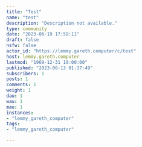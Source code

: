 ```yaml
---
title: "Test" 
name: "test"
description: "Description not available."
type: community
date: "2023-06-19 17:59:11"
draft: false
nsfw: false
actor_id: "https://lemmy.gareth.computer/c/test"
host: lemmy.gareth.computer
lastmod: "1969-12-31 19:00:00"
published: "2023-06-13 01:37:49"
subscribers: 1
posts: 1
comments: 1
weight: 1
dau: 1
wau: 1
mau: 1
instances:
- "lemmy_gareth_computer"
tags: 
- "lemmy_gareth_computer"

---
```

